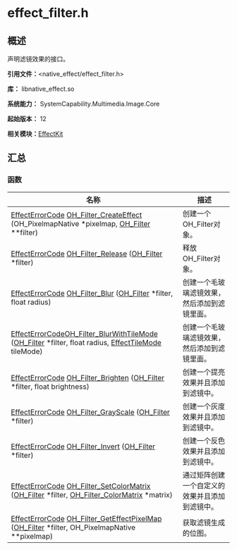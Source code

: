 # effect_filter.h


## 概述

声明滤镜效果的接口。

**引用文件：**&lt;native_effect/effect_filter.h&gt;

**库：** libnative_effect.so

**系统能力：** SystemCapability.Multimedia.Image.Core

**起始版本：** 12

**相关模块：**[EffectKit](effect_kit.md)


## 汇总


### 函数

| 名称 | 描述 | 
| -------- | -------- |
| [EffectErrorCode](effect_kit.md#effecterrorcode) [OH_Filter_CreateEffect](effect_kit.md#oh_filter_createeffect) (OH_PixelmapNative \*pixelmap, [OH_Filter](_o_h___filter.md) \*\*filter) | 创建一个OH_Filter对象。 | 
| [EffectErrorCode](effect_kit.md#effecterrorcode) [OH_Filter_Release](effect_kit.md#oh_filter_release) ([OH_Filter](_o_h___filter.md) \*filter) | 释放OH_Filter对象。 | 
| [EffectErrorCode](effect_kit.md#effecterrorcode) [OH_Filter_Blur](effect_kit.md#oh_filter_blur) ([OH_Filter](_o_h___filter.md) \*filter, float radius) | 创建一个毛玻璃滤镜效果，然后添加到滤镜里面。 | 
| [EffectErrorCode](effect_kit.md#effecterrorcode)[OH_Filter_BlurWithTileMode](effect_kit.md#oh_filter_blurwithtilemode) ([OH_Filter](_o_h___filter.md) \*filter, float radius, [EffectTileMode](effect_kit.md#effecttilemode) tileMode) | 创建一个毛玻璃滤镜效果，然后添加到滤镜里面。 | 
| [EffectErrorCode](effect_kit.md#effecterrorcode) [OH_Filter_Brighten](effect_kit.md#oh_filter_brighten) ([OH_Filter](_o_h___filter.md) \*filter, float brightness) | 创建一个提亮效果并且添加到滤镜中。 | 
| [EffectErrorCode](effect_kit.md#effecterrorcode) [OH_Filter_GrayScale](effect_kit.md#oh_filter_grayscale) ([OH_Filter](_o_h___filter.md) \*filter) | 创建一个灰度效果并且添加到滤镜中。 | 
| [EffectErrorCode](effect_kit.md#effecterrorcode) [OH_Filter_Invert](effect_kit.md#oh_filter_invert) ([OH_Filter](_o_h___filter.md) \*filter) | 创建一个反色效果并且添加到滤镜中。 | 
| [EffectErrorCode](effect_kit.md#effecterrorcode) [OH_Filter_SetColorMatrix](effect_kit.md#oh_filter_setcolormatrix) ([OH_Filter](_o_h___filter.md) \*filter, [OH_Filter_ColorMatrix](_o_h___filter___color_matrix.md) \*matrix) | 通过矩阵创建一个自定义的效果并且添加到滤镜中。 | 
| [EffectErrorCode](effect_kit.md#effecterrorcode) [OH_Filter_GetEffectPixelMap](effect_kit.md#oh_filter_geteffectpixelmap) ([OH_Filter](_o_h___filter.md) \*filter, OH_PixelmapNative \*\*pixelmap) | 获取滤镜生成的位图。 | 
